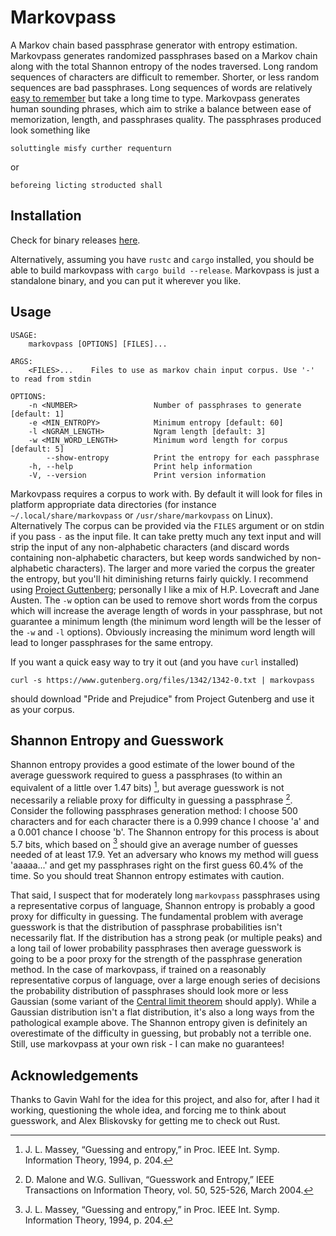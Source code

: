 Markovpass
==========

A Markov chain based passphrase generator with entropy estimation.
Markovpass generates randomized passphrases based on a Markov chain along
with the total Shannon entropy of the nodes traversed. Long random sequences of
characters are difficult to remember. Shorter, or less random sequences are bad
passphrases. Long sequences of words are relatively [easy to
remember](https://xkcd.com/936/) but take a long time to type.  Markovpass
generates human sounding phrases, which aim to strike a balance between ease of
memorization, length, and passphrases quality. The passphrases produced look
something like

    soluttingle misfy curther requenturn

or

    beforeing licting stroducted shall

Installation
------------

Check for binary releases
[here](https://github.com/julianandrews/markovpass/releases/).

Alternatively, assuming you have `rustc` and `cargo` installed, you should be
able to build markovpass with `cargo build --release`. Markovpass
is just a standalone binary, and you can put it wherever you like.

Usage
-----

    USAGE:
        markovpass [OPTIONS] [FILES]...

    ARGS:
        <FILES>...    Files to use as markov chain input corpus. Use '-' to read from stdin

    OPTIONS:
        -n <NUMBER>                 Number of passphrases to generate [default: 1]
        -e <MIN_ENTROPY>            Minimum entropy [default: 60]
        -l <NGRAM_LENGTH>           Ngram length [default: 3]
        -w <MIN_WORD_LENGTH>        Minimum word length for corpus [default: 5]
            --show-entropy          Print the entropy for each passphrase
        -h, --help                  Print help information
        -V, --version               Print version information

Markovpass requires a corpus to work with. By default it will look for files in
platform appropriate data directories (for instance `~/.local/share/markovpass`
or `/usr/share/markovpass` on Linux). Alternatively The corpus can be provided
via the `FILES` argument or on stdin if you pass `-` as the input file. It can
take pretty much any text input and will strip the input of any non-alphabetic
characters (and discard words containing non-alphabetic characters, but keep
words sandwiched by non-alphabetic characters). The larger and more varied the
corpus the greater the entropy, but you'll hit diminishing returns fairly
quickly. I recommend using [Project Guttenberg](https://www.gutenberg.org/);
personally I like a mix of H.P. Lovecraft and Jane Austen. The `-w` option can
be used to remove short words from the corpus which will increase the average
length of words in your passphrase, but not guarantee a minimum length (the
minimum word length will be the lesser of the `-w` and `-l` options). Obviously
increasing the minimum word length will lead to longer passphrases for the same
entropy.

If you want a quick easy way to try it out (and you have `curl` installed)

    curl -s https://www.gutenberg.org/files/1342/1342-0.txt | markovpass

should download "Pride and Prejudice" from Project Gutenberg and use it as
your corpus.

Shannon Entropy and Guesswork
-----------------------------

Shannon entropy provides a good estimate of the lower bound of the average
guesswork required to guess a passphrases (to within an equivalent of a little
over 1.47 bits) [^1], but average guesswork is not necessarily a reliable proxy
for difficulty in guessing a passphrase [^2]. Consider the following
passphrases generation method: I choose 500 characters and for each character
there is a 0.999 chance I choose 'a' and a 0.001 chance I choose 'b'. The
Shannon entropy for this process is about 5.7 bits, which based on [^1] should
give an average number of guesses needed of at least 17.9. Yet an adversary who
knows my method will guess 'aaaaa...' and get my passphrases right on the first
guess 60.4% of the time. So you should treat Shannon entropy estimates with
caution.

That said, I suspect that for moderately long `markovpass` passphrases using
a representative corpus of language, Shannon entropy is probably a good proxy
for difficulty in guessing. The fundamental problem with average guesswork is
that the distribution of passphrase probabilities isn't necessarily flat. If
the distribution has a strong peak (or multiple peaks) and a long tail of lower
probability passphrases then average guesswork is going to be a poor proxy for
the strength of the passphrase generation method. In the case of
markovpass, if trained on a reasonably representative corpus of language,
over a large enough series of decisions the probability distribution of
passphrases should look more or less Gaussian (some variant of the [Central
limit theorem](https://en.wikipedia.org/wiki/Central_limit_theorem) should
apply). While a Gaussian distribution isn't a flat distribution, it's also a
long ways from the pathological example above. The Shannon entropy given is
definitely an overestimate of the difficulty in guessing, but probably not a
terrible one. Still, use markovpass at your own risk - I can make no
guarantees!

[^1]: J. L. Massey, “Guessing and entropy,” in Proc. IEEE Int. Symp. Information
    Theory, 1994, p. 204.
[^2]: D. Malone and W.G. Sullivan, “Guesswork and Entropy,” IEEE Transactions
    on Information Theory, vol. 50, 525-526, March 2004.

Acknowledgements
----------------

Thanks to Gavin Wahl for the idea for this project, and also for, after I had
it working, questioning the whole idea, and forcing me to think about
guesswork, and Alex Bliskovsky for getting me to check out Rust.
